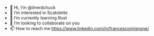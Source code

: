- 👋 Hi, I’m @ilnerdchuck
- 👀 I’m interested in Scatolette
- 🌱 I’m currently learning Rust
- 💞️ I’m looking to collaborate on you
- 📫 How to reach me https://www.linkedin.com/in/francescomignone/

<!---
ilnerdchuck/ilnerdchuck is a ✨ special ✨ repository because its `README.md` (this file) appears on your GitHub profile.
You can click the Preview link to take a look at your changes.
--->
